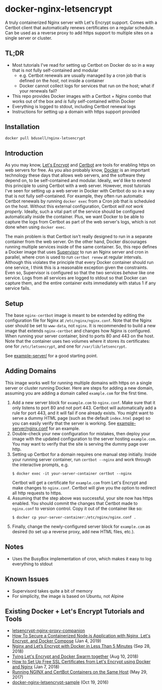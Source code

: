 docker-nginx-letsencrypt
========================

A truly containerized Nginx server with Let's Encrypt support. Comes with a
Certbot client that automatically renews certificates on a regular schedule.
Can be used as a reverse proxy to add https support to multiple sites on a
single server or cluster.

TL;DR
-----

* Most tutorials I've read for setting up Certbot on Docker do so in a way that
  is not fully self-contained and modular
  * e.g. Certbot renewals are usually managed by a cron job that is defined on
    the *host*, not inside a container
  * Docker cannot collect logs for services that run on the host; what if your
    renewals fail?
* This repo provides Docker images with a Certbot + Nginx combo that works out
  of the box and *is* fully self-contained within Docker
* Everything is logged to stdout, including Certbot renewal logs
* Instructions for setting up a domain with https support provided

Installation
------------

```sh
docker pull bdusell/nginx-letsencrypt
```

Introduction
------------

As you may know, [Let's Encrypt](https://letsencrypt.org/) and
[Certbot](https://certbot.eff.org/) are tools for enabling https on web
servers for free. As you also probably know,
[Docker](https://www.docker.com/) is an important technology these days that
allows web servers, and the software they depend on, to be self-contained and
modular. Ideally, we'd like to extend this principle to using Certbot with a
web server. However, most tutorials I've seen for setting up a web server in
Docker with Certbot do so in a way that is not fully self-contained. For
example, they often run automatic Certbot renewals by running `docker exec`
from a Cron job that is scheduled on the host. Without this external
configuration, Certbot *will not work properly*. Ideally, such a vital part of
the service should be configured automatically inside the container. Plus, we
want Docker to be able to capture the logs from Certbot as part of the web
server's logs, which is not done when using `docker exec`.

The main problem is that Certbot isn't really designed to run in a separate
container from the web server. On the other hand, Docker discourages running
multiple services inside of the same container. So, this repo defines a Docker
image that uses [Supervisor](http://supervisord.org/) to run an Nginx server
and cron in parallel, where cron is used to run `certbot renew` at regular
intervals. Although this violates the principle that every Docker container
should run one service, I think this is a reasonable exception given the
constraints. Even so, Supervisor is configured so that the two services
*behave* like one service. Logs from all services are logged to stdout so
that Docker can capture them, and the entire container exits immediately with
status 1 if any service fails.

Setup
-----

The base `nginx-certbot` image is meant to be extended by editing the
configuration file for Nginx at `/etc/nginx/nginx.conf`. Note that the Nginx
user should be set to `www-data`, not `nginx`. It is recommended to build a
new image that extends `nginx-certbot` and changes how Nginx is configured.
When running your server container, bind to ports 80 and 443 on the host. Note
that the container uses two volumes where it stores its certificates: one for
`/etc/letsencrypt`, and one for `/var/lib/letsencrypt`.

See [example-server/](example-server/) for a good starting point.

Adding Domains
--------------

This image works well for running multiple domains with https on a single
server or cluster running Docker. Here are steps for adding a new domain,
assuming you are adding a domain called `example.com` for the first time.

1. Add a new server block for `example.com` to `nginx.conf`. Make sure that it
   only listens to port 80 and not port 443. Certbot will automatically add a
   rule for port 443, and it will fail if one already exists. You might want
   to serve a dummy HTML page (such as the default `index.html` page) so you
   can easily verify that the server is working. See
   [example-server/nginx.conf](example-server/nginx.conf)
   for an example.
2. Double-check your new configuration for mistakes, then deploy your image
   with the updated configuration to the server hosting `example.com`. You may
   want to verify that the site is serving the dummy page over http.
3. Setting up Certbot for a domain requires one manual step initially. Inside
   your running server container, run `certbot --nginx` and work through the
   interactive prompts, e.g.
   ```
   $ docker exec -it your-server-container certbot --nginx
   ```
   Certbot will get a certificate for `example.com` from Let's Encrypt and
   make changes to `nginx.conf`. Certbot will give you the option to redirect
   all http requests to https.
4. Assuming that the step above was successful, your site now has https
   enabled. You should commit the changes that Certbot made to `nginx.conf`
   to version control. Copy it out of the container like so:
   ```
   $ docker cp your-server-container:/etc/nginx/nginx.conf .
   ```
5. Finally, change the newly-configured server block for `example.com` as
   desired (to set up a reverse proxy, add new HTML files, etc.).

Notes
-----

* Uses the BusyBox implementation of cron, which makes it easy to log
  everything to stdout

Known Issues
------------

* Supervisord takes quite a bit of memory
* For simplicity, the image is based on Ubuntu, not Alpine

Existing Docker + Let's Encrypt Tutorials and Tools
---------------------------------------------------

* [letsencrypt-nginx-proxy-companion](https://github.com/JrCs/docker-letsencrypt-nginx-proxy-companion)
* [How To Secure a Containerized Node.js Application with Nginx, Let's Encrypt, and Docker Compose](https://www.digitalocean.com/community/tutorials/how-to-secure-a-containerized-node-js-application-with-nginx-let-s-encrypt-and-docker-compose) (Jan 4, 2019)
* [Nginx and Let’s Encrypt with Docker in Less Than 5 Minutes](https://medium.com/@pentacent/nginx-and-lets-encrypt-with-docker-in-less-than-5-minutes-b4b8a60d3a71) (Sep 28, 2018)
* [Tying Let's Encrypt and Docker Swarm together](https://dev.to/fdoxyz/tying-lets-encrypt-and-docker-swarm-together-4j16) (Aug 10, 2018)
* [How to Set Up Free SSL Certificates from Let's Encrypt using Docker and Nginx](https://www.humankode.com/ssl/how-to-set-up-free-ssl-certificates-from-lets-encrypt-using-docker-and-nginx) (Jan 7, 2018)
* [Running NGINX and CertBot Containers on the Same Host](https://gist.github.com/rkaramandi/b9d693dd9ad941d5d346701f08368bba) (May 29, 2017)
* [docker-nginx-letsencrypt-sample](https://github.com/gilyes/docker-nginx-letsencrypt-sample) (Oct 19, 2016)
